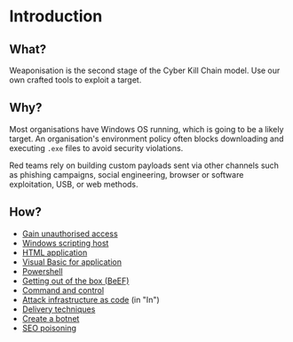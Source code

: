 # Introduction

## What?

Weaponisation is the second stage of the Cyber Kill Chain model. Use our own crafted tools to exploit a target.

## Why?

Most organisations have Windows OS running, which is going to be a likely target. An organisation's environment 
policy often blocks downloading and executing `.exe` files to avoid security violations. 

Red teams rely on building custom payloads sent via other channels such as phishing campaigns, social engineering, 
browser or software exploitation, USB, or web methods.

## How?

* [Gain unauthorised access](unauthorised-access.md)
* [Windows scripting host](wsh.md)
* [HTML application](hta.md)
* [Visual Basic for application](vba.md)
* [Powershell](psh.md)
* [Getting out of the box (BeEF)](out-of-the-box.md)
* [Command and control](c2.md)
* [Attack infrastructure as code](red-iac:index) (in "In")
* [Delivery techniques](delivery.md)
* [Create a botnet](botnet.md)
* [SEO poisoning](../weapons/SEO-poisoning.md)

